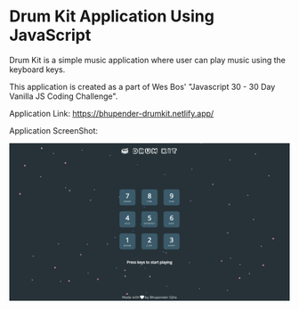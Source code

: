 # Drum Kit Application Using JavaScript

Drum Kit is a simple music application where user can play music using the keyboard keys.

This application is created as a part of Wes Bos' "Javascript 30 - 30 Day Vanilla JS Coding Challenge".

Application Link: <https://bhupender-drumkit.netlify.app/>

Application ScreenShot:

![Drum Kit ScreenShot](./Drum-Kit.png)

